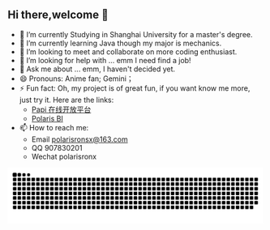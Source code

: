 ## Hi there,welcome 👋


- 🔭 I’m currently Studying in Shanghai University for a master's degree.
- 🌱 I’m currently learning Java though my major is mechanics.
- 👯 I’m looking to meet and collaborate on more coding enthusiast.
- 🤔 I’m looking for help with ... emm I need find a job!
- 💬 Ask me about ... emm, I haven't decided yet.
- 😄 Pronouns: Anime fan; Gemini；
- ⚡ Fun fact: Oh, my project is of great fun, if you want know me more, just try it. Here are the links:
  -  <a href="https://api.papi.icu">Papi 在线开放平台</a>
  -  <a href="http://47.100.13.123/">Polaris BI</a> 
- 📫 How to reach me:
  - Email  polarisronsx@163.com
  - QQ     907830201
  - Wechat polarisronx



![亮色](https://raw.githubusercontent.com/polarisronx/polarisronx/output/github-contribution-grid-snake.svg)
